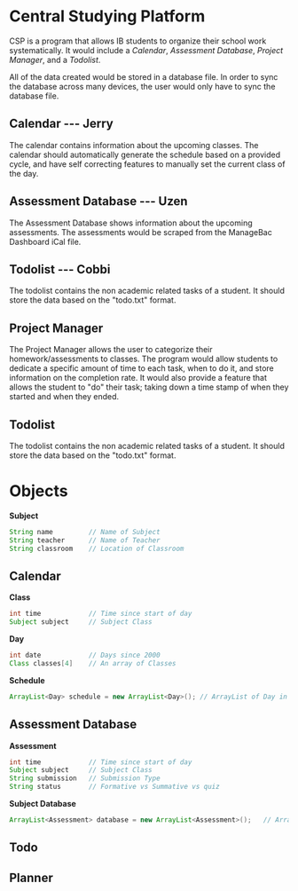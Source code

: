 # Central Studying Platform

CSP is a program that allows IB students to organize their school work systematically.
It would include a *Calendar*, *Assessment Database*, *Project Manager*, and a *Todolist*.

All of the data created would be stored in a database file.
In order to sync the database across many devices, the user would only have to sync the database file.

## Calendar --- Jerry
The calendar contains information about the upcoming classes.
The calendar should automatically generate the schedule based on a provided cycle, and have self correcting features to manually set the current class of the day.

## Assessment Database --- Uzen
The Assessment Database shows information about the upcoming assessments.
The assessments would be scraped from the ManageBac Dashboard iCal file.

## Todolist --- Cobbi
The todolist contains the non academic related tasks of a student.
It should store the data based on the "todo.txt" format.

## Project Manager
The Project Manager allows the user to categorize their homework/assessments to classes.
The program would allow students to dedicate a specific amount of time to each task, when to do it, and store information on the completion rate.
It would also provide a feature that allows the student to "do" their task;
taking down a time stamp of when they started and when they ended.

## Todolist
The todolist contains the non academic related tasks of a student.
It should store the data based on the "todo.txt" format.

# Objects
**Subject**
```java
String name			// Name of Subject
String teacher		// Name of Teacher
String classroom	// Location of Classroom
```

## Calendar

**Class**
```java
int time			// Time since start of day
Subject subject		// Subject Class
```

**Day**
```java
int date			// Days since 2000
Class classes[4]	// An array of Classes
```

**Schedule**
```java
ArrayList<Day> schedule = new ArrayList<Day>();	// ArrayList of Day in a month
```

## Assessment Database
**Assessment**
```java
int time			// Time since start of day
Subject subject		// Subject Class
String submission	// Submission Type
String status		// Formative vs Summative vs quiz
```

**Subject Database**
```java
ArrayList<Assessment> database = new ArrayList<Assessment>();	// ArrayList of all the assessment for one class
```

## Todo

## Planner
